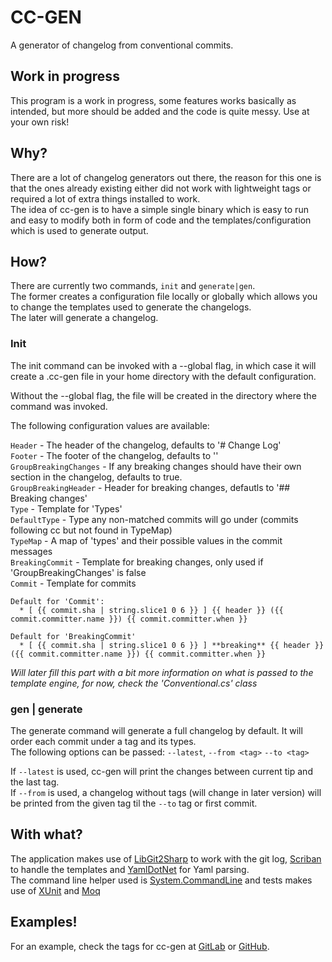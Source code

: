 # CC-GEN

A generator of changelog from conventional commits.

## Work in progress

This program is a work in progress, some features works basically as intended, 
but more should be added and the code is quite messy.
Use at your own risk!

## Why?

There are a lot of changelog generators out there, the reason for this one is 
that the ones already existing either did not work with lightweight tags
or required a lot of extra things installed to work.  
The idea of cc-gen is to have a simple single binary which is easy to
run and easy to modify both in form of code and the templates/configuration
which is used to generate output.

## How?

There are currently two commands, `init` and `generate|gen`.  
The former creates a configuration file locally or globally which allows
you to change the templates used to generate the changelogs.  
The later will generate a changelog.

### Init

The init command can be invoked with a --global flag, in which case it will
create a .cc-gen file in your home directory with the default configuration.  

Without the --global flag, the file will be created in the directory where
the command was invoked.

The following configuration values are available:

`Header` - The header of the changelog, defaults to '# Change Log'  
`Footer` - The footer of the changelog, defaults to ''  
`GroupBreakingChanges` - If any breaking changes should have their own section
in the changelog, defaults to true.  
`GroupBreakingHeader` - Header for breaking changes, defautls to '## Breaking changes'  
`Type` - Template for 'Types'  
`DefaultType` - Type any non-matched commits will go under (commits following cc but not found in TypeMap)  
`TypeMap` - A map of 'types' and their possible values in the commit messages  
`BreakingCommit` - Template for breaking changes, only used if 'GroupBreakingChanges' is false  
`Commit` - Template for commits  

```text 
Default for 'Commit':
  * [ {{ commit.sha | string.slice1 0 6 }} ] {{ header }} ({{ commit.committer.name }}) {{ commit.committer.when }}  

Default for 'BreakingCommit' 
  * [ {{ commit.sha | string.slice1 0 6 }} ] **breaking** {{ header }} ({{ commit.committer.name }}) {{ commit.committer.when }}  
```

_Will later fill this part with a bit more information on what is passed to the template engine,
for now, check the 'Conventional.cs' class_

### gen | generate

The generate command will generate a full changelog by default. It will order each commit under a tag and its types.  
The following options can be passed: `--latest`, `--from <tag>` `--to <tag>`

If `--latest` is used, cc-gen will print the changes between current tip and the last tag.  
If `--from` is used, a changelog without tags (will change in later version) will be 
printed from the given tag til the `--to` tag or first commit.

## With what?

The application makes use of [LibGit2Sharp](https://github.com/libgit2/libgit2sharp/) to 
work with the git log, [Scriban](https://github.com/scriban/scriban) to handle the templates 
and [YamlDotNet](https://github.com/aaubry/YamlDotNet) for Yaml parsing.  
The command line helper used is [System.CommandLine](https://github.com/dotnet/command-line-api) 
and tests makes use of [XUnit](https://xunit.net/) and [Moq](https://github.com/moq/moq)

## Examples!

For an example, check the tags for cc-gen at [GitLab](https://gitlab.com/jitesoft/open-source/c-sharp/cc-gen/-/tags) 
or [GitHub](github.com/jitesoft/cc-gen-sharp/releases).
